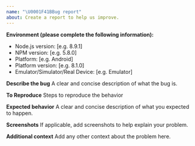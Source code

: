 ```yaml
---
name: "\U0001F41BBug report"
about: Create a report to help us improve.
---
```


**Environment (please complete the following information):**

- Node.js version: [e.g. 8.9.1]
- NPM version: [e.g. 5.8.0]
- Platform: [e.g. Android]
- Platform version: [e.g. 8.1.0]
- Emulator/Simulator/Real Device: [e.g. Emulator]

**Describe the bug**
A clear and concise description of what the bug is.

**To Reproduce**
Steps to reproduce the behavior

**Expected behavior**
A clear and concise description of what you expected to happen.

**Screenshots**
If applicable, add screenshots to help explain your problem.

**Additional context**
Add any other context about the problem here.
